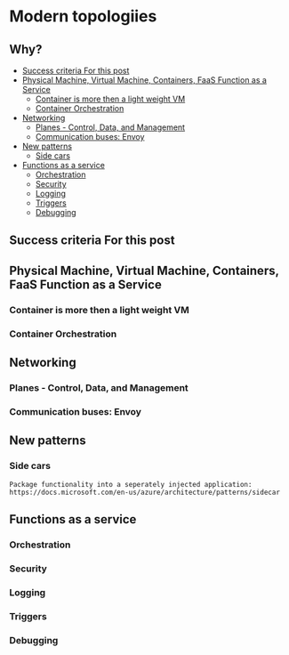 # Modern topologiies

## Why?

<!-- TOC GFM -->

- [Success criteria For this post](#success-criteria-for-this-post)
- [Physical Machine, Virtual Machine, Containers, FaaS Function as a Service](#physical-machine-virtual-machine-containers-faas-function-as-a-service)
  - [Container is more then a light weight VM](#container-is-more-then-a-light-weight-vm)
  - [Container Orchestration](#container-orchestration)
- [Networking](#networking)
  - [Planes - Control, Data, and Management](#planes---control-data-and-management)
  - [Communication buses: Envoy](#communication-buses-envoy)
- [New patterns](#new-patterns)
  - [Side cars](#side-cars)
- [Functions as a service](#functions-as-a-service)
  - [Orchestration](#orchestration)
  - [Security](#security)
  - [Logging](#logging)
  - [Triggers](#triggers)
  - [Debugging](#debugging)

<!-- /TOC -->

## Success criteria For this post

## Physical Machine, Virtual Machine, Containers, FaaS Function as a Service

### Container is more then a light weight VM

### Container Orchestration

## Networking

### Planes - Control, Data, and Management

### Communication buses: Envoy

## New patterns

### Side cars

    Package functionality into a seperately injected application: https://docs.microsoft.com/en-us/azure/architecture/patterns/sidecar

## Functions as a service

### Orchestration

### Security

### Logging

### Triggers

### Debugging
